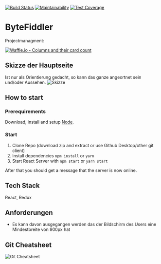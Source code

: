 [![Build Status](https://travis-ci.org/janek26/ByteFiddler.svg?branch=master)](https://travis-ci.org/janek26/ByteFiddler)
[![Maintainability](https://api.codeclimate.com/v1/badges/93e5d37d732786a12c9f/maintainability)](https://codeclimate.com/github/janek26/ByteFiddler/maintainability)
[![Test Coverage](https://api.codeclimate.com/v1/badges/93e5d37d732786a12c9f/test_coverage)](https://codeclimate.com/github/janek26/ByteFiddler/test_coverage)

# ByteFiddler

Projectmanagment:

[![Waffle.io - Columns and their card count](https://badge.waffle.io/janek26/ByteFiddler.png?columns=all)](https://waffle.io/janek26/ByteFiddler?utm_source=badge)

## Skizze der Hauptseite
Ist nur als Orientierung gedacht, 
so kann das ganze angeortnet sein und/oder Aussehen.
![Skizze](https://github.com/janek26/ByteFiddler/blob/Skizzen/skizzen/hauptseiteskizze.jpeg)

## How to start

### Prerequirements
Download, install and setup [Node](https://nodejs.org/en/).

### Start

1. Clone Repo (download zip and extract or use Github Desktop/other git client)
2. Install dependencies `npm install` or `yarn`
3. Start React Server with `npm start` or `yarn start`

After that you should get a message that the server is now online.

## Tech Stack
React, Redux

## Anforderungen
- Es kann davon ausgegangen werden das der Bildschirm des Users eine Mindestbreite von 900px hat

## Git Cheatsheet
![Git Cheatsheet](https://www.git-tower.com/blog/content/posts/54-git-cheat-sheet/git-cheat-sheet-large01.png)
